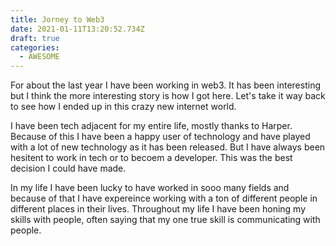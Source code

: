 ```yaml
---
title: Jorney to Web3
date: 2021-01-11T13:20:52.734Z
draft: true
categories:
  - AWESOME
---
```


For about the last year I have been working in web3. It has been interesting but I think the more interesting story is how I got here. Let's take it way back to see how I ended up in this crazy new internet world. 

I have been tech adjacent for my entire life, mostly thanks to Harper. Because of this I have been a happy user of technology and have played with a lot of new technology as it has been released. But I have always been hesitent to work in tech or to becoem a developer. This was the best decision I could have made. 

In my life I have been lucky to have worked in sooo many fields and because of that I have expereince working with a ton of different people in different places in their lives. Throughout my life I have been honing my skills with people, often saying that my one true skill is communicating with people. 

